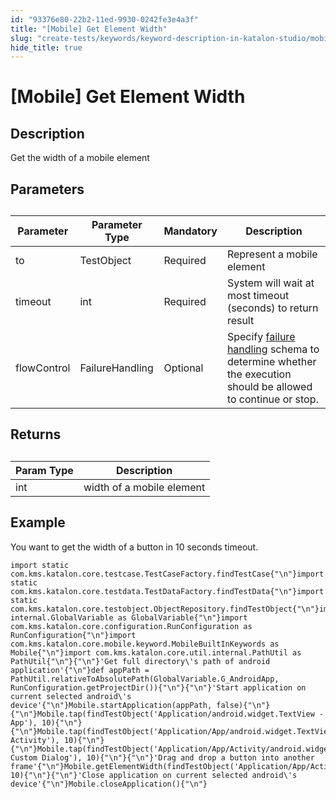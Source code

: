 ```yaml
---
id: "93376e80-22b2-11ed-9930-0242fe3e4a3f"
title: "[Mobile] Get Element Width"
slug: "create-tests/keywords/keyword-description-in-katalon-studio/mobile-keywords/mobile-get-element-width"
hide_title: true
---
```


# <a id="id_0" class="anchor_top_offset"/><a id="ariaid-title1" class="anchor_top_offset"/>[Mobile] Get Element Width


## <a id="id_0__id_1" class="anchor_top_offset"/>Description

              
<p xmlns="http://www.w3.org/1999/xhtml" className="p">Get the width of a mobile element</p> 
      

## <a id="id_0__id_2" class="anchor_top_offset"/>Parameters

              
<table xmlns="http://www.w3.org/1999/xhtml" className="table anchor_top_offset" id="id_0__0ae2f8cc-8808-4760-be32-c9b9d923bbf4"><caption /><thead className="thead"><tr className><th className="entry anchor_top_offset" id="id_0__0ae2f8cc-8808-4760-be32-c9b9d923bbf4__entry__1">Parameter</th><th className="entry anchor_top_offset" id="id_0__0ae2f8cc-8808-4760-be32-c9b9d923bbf4__entry__2">Parameter Type</th><th className="entry anchor_top_offset" id="id_0__0ae2f8cc-8808-4760-be32-c9b9d923bbf4__entry__3">Mandatory</th><th className="entry anchor_top_offset" id="id_0__0ae2f8cc-8808-4760-be32-c9b9d923bbf4__entry__4">Description</th></tr></thead><tbody className="tbody"><tr className><td className="entry" headers="id_0__0ae2f8cc-8808-4760-be32-c9b9d923bbf4__entry__1 id_0__0ae2f8cc-8808-4760-be32-c9b9d923bbf4__entry__2 id_0__0ae2f8cc-8808-4760-be32-c9b9d923bbf4__entry__3 id_0__0ae2f8cc-8808-4760-be32-c9b9d923bbf4__entry__4 ">to</td><td className="entry" headers="id_0__0ae2f8cc-8808-4760-be32-c9b9d923bbf4__entry__1 id_0__0ae2f8cc-8808-4760-be32-c9b9d923bbf4__entry__2 id_0__0ae2f8cc-8808-4760-be32-c9b9d923bbf4__entry__3 id_0__0ae2f8cc-8808-4760-be32-c9b9d923bbf4__entry__4 ">TestObject</td><td className="entry" headers="id_0__0ae2f8cc-8808-4760-be32-c9b9d923bbf4__entry__1 id_0__0ae2f8cc-8808-4760-be32-c9b9d923bbf4__entry__2 id_0__0ae2f8cc-8808-4760-be32-c9b9d923bbf4__entry__3 id_0__0ae2f8cc-8808-4760-be32-c9b9d923bbf4__entry__4 ">Required</td><td className="entry" headers="id_0__0ae2f8cc-8808-4760-be32-c9b9d923bbf4__entry__1 id_0__0ae2f8cc-8808-4760-be32-c9b9d923bbf4__entry__2 id_0__0ae2f8cc-8808-4760-be32-c9b9d923bbf4__entry__3 id_0__0ae2f8cc-8808-4760-be32-c9b9d923bbf4__entry__4 ">Represent a mobile element</td></tr><tr className><td className="entry" headers="id_0__0ae2f8cc-8808-4760-be32-c9b9d923bbf4__entry__1 id_0__0ae2f8cc-8808-4760-be32-c9b9d923bbf4__entry__2 id_0__0ae2f8cc-8808-4760-be32-c9b9d923bbf4__entry__3 id_0__0ae2f8cc-8808-4760-be32-c9b9d923bbf4__entry__4 ">timeout</td><td className="entry" headers="id_0__0ae2f8cc-8808-4760-be32-c9b9d923bbf4__entry__1 id_0__0ae2f8cc-8808-4760-be32-c9b9d923bbf4__entry__2 id_0__0ae2f8cc-8808-4760-be32-c9b9d923bbf4__entry__3 id_0__0ae2f8cc-8808-4760-be32-c9b9d923bbf4__entry__4 ">int</td><td className="entry" headers="id_0__0ae2f8cc-8808-4760-be32-c9b9d923bbf4__entry__1 id_0__0ae2f8cc-8808-4760-be32-c9b9d923bbf4__entry__2 id_0__0ae2f8cc-8808-4760-be32-c9b9d923bbf4__entry__3 id_0__0ae2f8cc-8808-4760-be32-c9b9d923bbf4__entry__4 ">Required</td><td className="entry" headers="id_0__0ae2f8cc-8808-4760-be32-c9b9d923bbf4__entry__1 id_0__0ae2f8cc-8808-4760-be32-c9b9d923bbf4__entry__2 id_0__0ae2f8cc-8808-4760-be32-c9b9d923bbf4__entry__3 id_0__0ae2f8cc-8808-4760-be32-c9b9d923bbf4__entry__4 ">System will wait at most timeout (seconds) to return         result</td></tr><tr className><td className="entry" headers="id_0__0ae2f8cc-8808-4760-be32-c9b9d923bbf4__entry__1 id_0__0ae2f8cc-8808-4760-be32-c9b9d923bbf4__entry__2 id_0__0ae2f8cc-8808-4760-be32-c9b9d923bbf4__entry__3 id_0__0ae2f8cc-8808-4760-be32-c9b9d923bbf4__entry__4 ">flowControl</td><td className="entry" headers="id_0__0ae2f8cc-8808-4760-be32-c9b9d923bbf4__entry__1 id_0__0ae2f8cc-8808-4760-be32-c9b9d923bbf4__entry__2 id_0__0ae2f8cc-8808-4760-be32-c9b9d923bbf4__entry__3 id_0__0ae2f8cc-8808-4760-be32-c9b9d923bbf4__entry__4 ">FailureHandling</td><td className="entry" headers="id_0__0ae2f8cc-8808-4760-be32-c9b9d923bbf4__entry__1 id_0__0ae2f8cc-8808-4760-be32-c9b9d923bbf4__entry__2 id_0__0ae2f8cc-8808-4760-be32-c9b9d923bbf4__entry__3 id_0__0ae2f8cc-8808-4760-be32-c9b9d923bbf4__entry__4 ">Optional</td><td className="entry" headers="id_0__0ae2f8cc-8808-4760-be32-c9b9d923bbf4__entry__1 id_0__0ae2f8cc-8808-4760-be32-c9b9d923bbf4__entry__2 id_0__0ae2f8cc-8808-4760-be32-c9b9d923bbf4__entry__3 id_0__0ae2f8cc-8808-4760-be32-c9b9d923bbf4__entry__4 ">Specify <a className="xref" href="/maintain/configure-failure-handling-settings-in-katalon-studio">failure handling</a> schema to         determine whether the execution should be allowed to continue or         stop.</td></tr></tbody></table> 
      

## <a id="id_0__id_3" class="anchor_top_offset"/>Returns

              
<table xmlns="http://www.w3.org/1999/xhtml" className="table anchor_top_offset" id="id_0__78c6709f-31f6-4b76-8147-573a05137f9f"><caption /><thead className="thead"><tr className><th className="entry anchor_top_offset" id="id_0__78c6709f-31f6-4b76-8147-573a05137f9f__entry__1">Param Type</th><th className="entry anchor_top_offset" id="id_0__78c6709f-31f6-4b76-8147-573a05137f9f__entry__2">Description</th></tr></thead><tbody className="tbody"><tr className><td className="entry" headers="id_0__78c6709f-31f6-4b76-8147-573a05137f9f__entry__1 id_0__78c6709f-31f6-4b76-8147-573a05137f9f__entry__2 ">int</td><td className="entry" headers="id_0__78c6709f-31f6-4b76-8147-573a05137f9f__entry__1 id_0__78c6709f-31f6-4b76-8147-573a05137f9f__entry__2 ">width of a mobile element</td></tr></tbody></table> 
      

## <a id="id_0__id_4" class="anchor_top_offset"/>Example

              
<p xmlns="http://www.w3.org/1999/xhtml" className="p">You want to get the width of a button in 10 seconds timeout.</p> 
              
<pre xmlns="http://www.w3.org/1999/xhtml" className="pre codeblock"><code>import static com.kms.katalon.core.testcase.TestCaseFactory.findTestCase{"\n"}import static com.kms.katalon.core.testdata.TestDataFactory.findTestData{"\n"}import static com.kms.katalon.core.testobject.ObjectRepository.findTestObject{"\n"}import internal.GlobalVariable as GlobalVariable{"\n"}import com.kms.katalon.core.configuration.RunConfiguration as RunConfiguration{"\n"}import com.kms.katalon.core.mobile.keyword.MobileBuiltInKeywords as Mobile{"\n"}import com.kms.katalon.core.util.internal.PathUtil as PathUtil{"\n"}{"\n"}'Get full directory\'s path of android application'{"\n"}def appPath = PathUtil.relativeToAbsolutePath(GlobalVariable.G_AndroidApp, RunConfiguration.getProjectDir()){"\n"}{"\n"}'Start application on current selected android\'s device'{"\n"}Mobile.startApplication(appPath, false){"\n"}{"\n"}Mobile.tap(findTestObject('Application/android.widget.TextView - App'), 10){"\n"}{"\n"}Mobile.tap(findTestObject('Application/App/android.widget.TextView-Activity'), 10){"\n"}{"\n"}Mobile.tap(findTestObject('Application/App/Activity/android.widget.TextView-Custom Dialog'), 10){"\n"}{"\n"}'Drag and drop a button into another frame'{"\n"}Mobile.getElementWidth(findTestObject('Application/App/Activity/android.widget.Button'), 10){"\n"}{"\n"}'Close application on current selected android\'s device'{"\n"}Mobile.closeApplication(){"\n"}</code></pre> 
            
